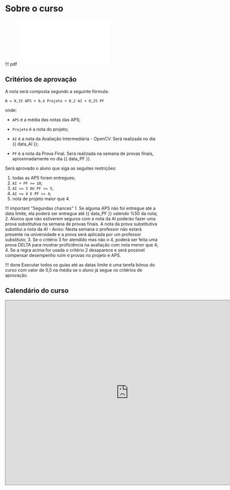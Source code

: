<style>
section.progress-section.show {
    width: 1024px;
}


section.progress-section.show iframe {
    width: 100%;
    height: 80vh;
}

</style>


# Sobre o curso

!!! pdf
    ![](slides.pdf)


## Critérios de aprovação

A nota será composta segundo a seguinte fórmula:

```
N = 0,15 APS + 0,4 Projeto + 0,2 AI + 0,25 PF
```
onde:

* `APS` é a média das notas das APS;

* `Projeto` é a nota do projeto;

* `AI` é a nota da Avaliação Intermediária - OpenCV. Será realizada no dia {{ data_AI }};

* `PF` é a nota da Prova Final. Será realizada na semana de provas finais, 
aproximadamente no dia {{ data_PF }}.

Será aprovado o aluno que siga as seguites restrições:

1. todas as APS foram entregues;
2. `AI + PF >= 10`;
3. `AI >= 5 OU PF >= 5`;
4. `AI >= 4 E PF >= 4`;
5. nota de projeto maior que 4.

!!! important "Segundas chances"
    1. Se alguma APS não foi entregue até a data limite, ela poderá ser entregue até {{ data_PF }} valendo %50 da nota;
    2. Alunos que não estiverem seguros com a nota da AI poderão fazer uma prova substitutiva na semana de provas finais. A nota da prova substitutiva substitui a nota da AI - Aviso: Nesta semana o professor não estará presente na universidade e a prova será aplicada por um professor substituto;
    3. Se o critério 3 for atendido mas não o 4, poderá ser feita uma prova DELTA para mostrar proficiência na avaliação com nota menor que 4;
    4. Se a regra acima for usada o critério 2 desaparece e será possível compensar desempenho ruim e provas no projeto e APS.

!!! done
    Executar todos os guias até as datas limite é uma tarefa bônus do curso com valor de 0,5 na média se o aluno já segue os critérios de aprovação.

## Calendário do curso

<iframe src="https://calendar.google.com/calendar/u/0?cid=NDg1NWI1MGU4NjU4MWY5OGI4NmRmNmJkN2ZiNzY0YjAyMjgwZjY4ZWM2MzBjZWIwNDU2ZTMwMzNmMTk4MjFjN0Bncm91cC5jYWxlbmRhci5nb29nbGUuY29t" style="border:solid 1px #777" width="800" height="600" frameborder="0" scrolling="no"></iframe>



